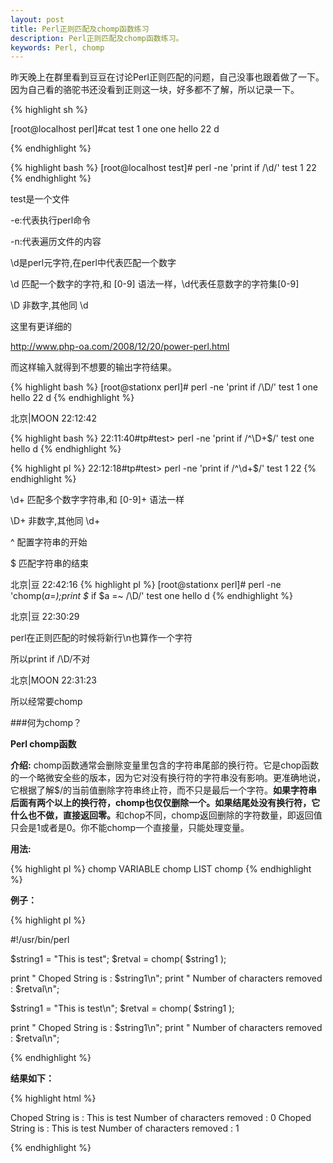 ```yaml
---
layout: post
title: Perl正则匹配及chomp函数练习
description: Perl正则匹配及chomp函数练习。
keywords: Perl, chomp
---
```

昨天晚上在群里看到豆豆在讨论Perl正则匹配的问题，自己没事也跟着做了一下。因为自己看的骆驼书还没看到正则这一块，好多都不了解，所以记录一下。

{% highlight sh  %}

[root@localhost perl]#cat test
1
one one
hello
22
d

{% endhighlight  %}

{% highlight bash  %}
[root@localhost test]# perl -ne 'print if /\d/' test
1
22
{% endhighlight  %}

test是一个文件

-e:代表执行perl命令

-n:代表遍历文件的内容

\d是perl元字符,在perl中代表匹配一个数字

\d	匹配一个数字的字符,和 [0-9] 语法一样，\d代表任意数字的字符集[0-9]

\D	非数字,其他同 \d

这里有更详细的

http://www.php-oa.com/2008/12/20/power-perl.html

而这样输入就得到不想要的输出字符结果。

{% highlight bash  %}
[root@stationx perl]# perl -ne 'print if /\D/' test
1
one
hello
22
d
{% endhighlight  %}

北京|MOON  22:12:42

{% highlight bash  %}
22:11:40#tp#test> perl -ne 'print if /^\D+$/' test
one
hello
d
{% endhighlight  %}

{% highlight pl  %}
22:12:18#tp#test> perl -ne 'print if /^\d+$/' test
1
22
{% endhighlight  %}


\d+	匹配多个数字字符串,和 [0-9]+ 语法一样

\D+	非数字,其他同 \d+

^    配置字符串的开始

$    匹配字符串的结束


北京|豆  22:42:16
{% highlight pl  %}
[root@stationx perl]# perl -ne 'chomp($a=$_);print $_ if $a =~ /\D/' test
one
hello
d
{% endhighlight  %}

北京|豆  22:30:29

perl在正则匹配的时候将新行\n也算作一个字符

所以print if /\D/不对

北京|MOON  22:31:23

所以经常要chomp

###何为chomp？

<strong>Perl chomp函数</strong>

<strong>介绍:</strong>
chomp函数通常会删除变量里包含的字符串尾部的换行符。它是chop函数的一个略微安全些的版本，因为它对没有换行符的字符串没有影响。更准确地说，它根据了解$/的当前值删除字符串终止符，而不只是最后一个字符。<strong>如果字符串后面有两个以上的换行符，chomp也仅仅删除一个。如果结尾处没有换行符，它什么也不做，直接返回零。</strong>和chop不同，chomp返回删除的字符数量，即返回值只会是1或者是0。你不能chomp一个直接量，只能处理变量。

<strong>用法:</strong>

{% highlight pl  %}
chomp VARIABLE
chomp LIST
chomp
{% endhighlight  %}

<strong>例子：</strong>

{% highlight pl %}

#!/usr/bin/perl

$string1 = "This is test";
$retval  = chomp( $string1 );

print " Choped String is : $string1\n";
print " Number of characters removed : $retval\n";

$string1 = "This is test\n";
$retval  = chomp( $string1 );

print " Choped String is : $string1\n";
print " Number of characters removed : $retval\n";

{% endhighlight %}

<strong>结果如下：</strong>

{% highlight html %}

Choped String is : This is test
Number of characters removed : 0
Choped String is : This is test
Number of characters removed : 1

{% endhighlight %}
